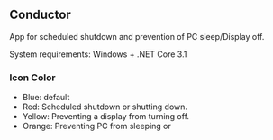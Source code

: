 ## Conductor

App for scheduled shutdown and prevention of PC sleep/Display off.



System requirements: Windows + .NET Core 3.1



### Icon Color

- Blue: default
- Red: Scheduled shutdown or shutting down.
- Yellow: Preventing a display from turning off.
- Orange: Preventing PC from sleeping or 


